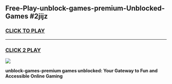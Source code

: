 
## Free-Play-unblock-games-premium-Unblocked-Games #2jijz
<h3>
<a href="https://news.freeplayer.one?title=unblock-games-premium&ref=8M">CLICK TO PLAY</a></h3>
<hr>

<h3>
<a href="https://news.freeplayer.one?title=unblock-games-premium&ref=8M">CLICK 2 PLAY</a>
  
</h3>

<a href="https://news.freeplayer.one?title=unblock-games-premium&ref=8M"><img src="https://clearcache.store/games.png"></a>


**unblock-games-premium games unblocked: Your Gateway to Fun and Accessible Online Gaming**

